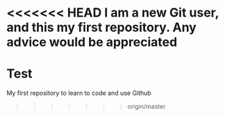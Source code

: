 <<<<<<< HEAD
I am a new Git user, and this my first repository. Any advice would be appreciated
=======
# Test
My first repository to learn to code and use Github
>>>>>>> origin/master
